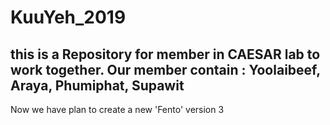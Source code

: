 # KuuYeh_2019
this is a Repository for member in CAESAR lab to work together.
Our member contain : Yoolaibeef, Araya, Phumiphat, Supawit
--------------
Now we have plan to create a new 'Fento' version 3 
